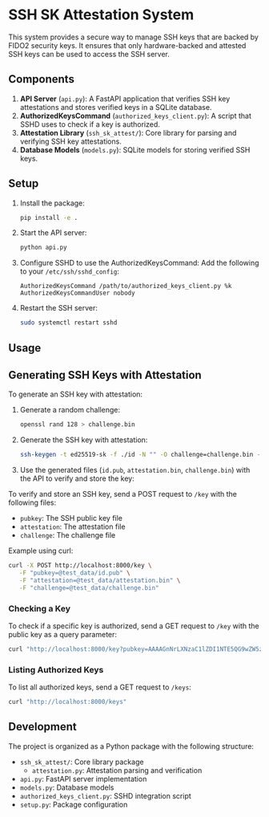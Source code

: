 # SSH SK Attestation System

This system provides a secure way to manage SSH keys that are backed by FIDO2 security keys. It ensures that only hardware-backed and attested SSH keys can be used to access the SSH server.

## Components

1. **API Server** (`api.py`): A FastAPI application that verifies SSH key attestations and stores verified keys in a SQLite database.
2. **AuthorizedKeysCommand** (`authorized_keys_client.py`): A script that SSHD uses to check if a key is authorized.
3. **Attestation Library** (`ssh_sk_attest/`): Core library for parsing and verifying SSH key attestations.
4. **Database Models** (`models.py`): SQLite models for storing verified SSH keys.

## Setup

1. Install the package:
   ```bash
   pip install -e .
   ```

2. Start the API server:
   ```bash
   python api.py
   ```

3. Configure SSHD to use the AuthorizedKeysCommand:
   Add the following to your `/etc/ssh/sshd_config`:
   ```
   AuthorizedKeysCommand /path/to/authorized_keys_client.py %k
   AuthorizedKeysCommandUser nobody
   ```

4. Restart the SSH server:
   ```bash
   sudo systemctl restart sshd
   ```

## Usage

## Generating SSH Keys with Attestation

To generate an SSH key with attestation:

1. Generate a random challenge:
   ```bash
   openssl rand 128 > challenge.bin
   ```

2. Generate the SSH key with attestation:
   ```bash
   ssh-keygen -t ed25519-sk -f ./id -N "" -O challenge=challenge.bin -O write-attestation=attestation.bin
   ```

3. Use the generated files (`id.pub`, `attestation.bin`, `challenge.bin`) with the API to verify and store the key:

To verify and store an SSH key, send a POST request to `/key` with the following files:
- `pubkey`: The SSH public key file
- `attestation`: The attestation file
- `challenge`: The challenge file

Example using curl:
```bash
curl -X POST http://localhost:8000/key \
   -F "pubkey=@test_data/id.pub" \
   -F "attestation=@test_data/attestation.bin" \
   -F "challenge=@test_data/challenge.bin"
```

### Checking a Key

To check if a specific key is authorized, send a GET request to `/key` with the public key as a query parameter:
```bash
curl "http://localhost:8000/key?pubkey=AAAAGnNrLXNzaC1lZDI1NTE5QG9wZW5zc2guY29tAAAAIGmno0S21EOoxKXQX7HMFiPsdhaBR/ENuFf7q4AP9CPbAAAABHNzaDo="
```

### Listing Authorized Keys

To list all authorized keys, send a GET request to `/keys`:
```bash
curl "http://localhost:8000/keys"
```

## Development

The project is organized as a Python package with the following structure:
- `ssh_sk_attest/`: Core library package
  - `attestation.py`: Attestation parsing and verification
- `api.py`: FastAPI server implementation
- `models.py`: Database models
- `authorized_keys_client.py`: SSHD integration script
- `setup.py`: Package configuration
